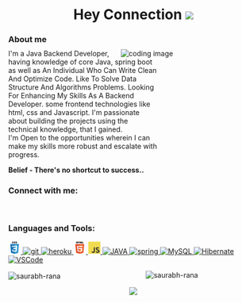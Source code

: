 
<h1 align="center">
 Hey Connection
  <img src="https://media.giphy.com/media/hvRJCLFzcasrR4ia7z/giphy.gif" width="30px"/>
</h1>
  
  
  
<h3 align="left", style="margin-bottom:10px">About me</h3>

<img align="right" alt="coding image" width="55%" src="https://github.com/Adam-pw/Adam-pw/raw/main/animation_500_kxa883sd.gif">

<div align="left", style="width:60%">I'm a Java Backend Developer, having knowledge of core Java, spring boot as well as  An Individual Who Can Write Clean And Optimize Code. Like To Solve Data Structure And Algorithms Problems. Looking For Enhancing My Skills As A Backend Developer. some frontend technologies like html, css and Javascript. I'm passionate about building the projects using the technical knowledge, that I gained.  </div>

<div align="left" style="width:60% ">I'm Open to the opportunities wherein I can make my skills more robust and escalate with progress.</div>

**Belief - There's no shortcut to success..**
<h3 align="left">Connect with me:</h3>
<p align="left" >
<a href="https://www.linkedin.com/in/saurabh-rana-08058b242/" target="_blank"><img align="center" src="" alt="" style="width:4%" /></a>
</p>



<h3 align="left">Languages and Tools:</h3>
<p align="left"> <a href="https://www.w3schools.com/css/" target="_blank" rel="noreferrer"> <img src="https://raw.githubusercontent.com/devicons/devicon/master/icons/css3/css3-original-wordmark.svg" alt="css3" style="width:5%"/> </a> <a href="https://git-scm.com/" target="_blank" rel="noreferrer"> <img src="https://www.vectorlogo.zone/logos/git-scm/git-scm-icon.svg" alt="git" style="width:5%""/> </a> <a href="https://heroku.com" target="_blank" rel="noreferrer"> <img src="https://www.vectorlogo.zone/logos/heroku/heroku-icon.svg" alt="heroku" style="width:5%"/> </a> <a href="https://www.w3.org/html/" target="_blank" rel="noreferrer"> <img src="https://raw.githubusercontent.com/devicons/devicon/master/icons/html5/html5-original-wordmark.svg" alt="html5" style="width:5%"/> </a> <a href="https://developer.mozilla.org/en-US/docs/Web/JavaScript" target="_blank" rel="noreferrer"> <img src="https://raw.githubusercontent.com/devicons/devicon/master/icons/javascript/javascript-original.svg" alt="javascript" style="width:5%"/> </a>
</a> <a href="" target="_blank" rel="noreferrer"> <img src="https://brandslogos.com/wp-content/uploads/images/large/java-logo-1.png" alt="JAVA" style="width:5%"/> </a>
<a href="https://spring.io/" target="_blank" rel="noreferrer"> <img src="https://www.vectorlogo.zone/logos/springio/springio-icon.svg" alt="spring" style="width:5%"/> </a>
  </a> <a href="" target="_blank" rel="noreferrer"> <img src="https://cdn-icons-png.flaticon.com/512/5968/5968313.png" alt="MySQL" style="width:5%"/> </a>
  </a> <a href="" target="_blank" rel="noreferrer"> <img src="https://hibernate.org/images/hibernate_icon_whitebkg.svg" alt="Hibernate" style="width:5%"/> </a>
  </a> <a href="" target="_blank" rel="noreferrer"> <img src="https://upload.wikimedia.org/wikipedia/commons/thumb/9/9a/Visual_Studio_Code_1.35_icon.svg/2048px-Visual_Studio_Code_1.35_icon.svg.png" alt="VSCode" style="width:5%"/> </a></p>
 
 

<p><img align="right" style="width:45%" src="https://github-readme-streak-stats.herokuapp.com/?user=saurabhrana7699&" alt="saurabh-rana" /></p>

<p><img align="center" style="width:45%" src="https://github-readme-stats.vercel.app/api/top-langs?username=saurabhrana7699&show_icons=true&locale=en&layout=compact" alt="saurabh-rana" /></p>

<div id="header" align="center">
  <img src="https://media.tenor.com/_DOBjnGspYAAAAAM/code-coding.gif" width="300" />
</div>

<img src="https://komarev.com/ghpvc/?username=your-github-saurabhrana7699e&style=flat-square&color=blue" alt=""/>
<!---
saurabhrana7699/saurabhrana7699 is a ✨ special ✨ repository because its `README.md` (this file) appears on your GitHub profile.
You can click the Preview link to take a look at your changes.
--->

